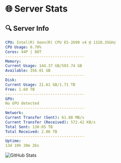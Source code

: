 # 🌐 Server Stats
## 🔍 Server Info
```yaml
CPU: Intel(R) Xeon(R) CPU E5-2699 v4 @ 1328.35GHz
CPU Usage: 0.70%
Cores: 44P | 88T
-----------------------------------
Memory:
Current Usage: 144.37 GB/503.74 GB
Available: 356.01 GB
-----------------------------------
Disk:
Current Usage: 21.61 GB/1.71 TB
Free: 1.60 TB
-----------------------------------
GPU:
No GPU detected
-----------------------------------
Network:
Current Transfer (Sent): 61.88 MB/s
Current Transfer (Received): 572.42 KB/s
Total Sent: 130.65 TB
Total Received: 2.06 TB
-----------------------------------
Uptime:
13d 19h 30m 26s
```
![GitHub Stats](https://img.shields.io/badge/Updated-2025-02-21_18:13:44-blue)